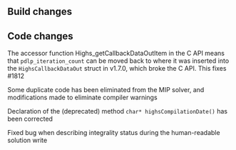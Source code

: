 ## Build changes

## Code changes

The accessor function Highs_getCallbackDataOutItem in the C API means
that `pdlp_iteration_count` can be moved back to where it was inserted
into the `HighsCallbackDataOut` struct in v1.7.0, which broke the C
API. This fixes #1812

Some duplicate code has been eliminated from the MIP solver, and
modifications made to eliminate compiler warnings

Declaration of the (deprecated) method `char* highsCompilationDate()`
has been corrected

Fixed bug when describing integrality status during the human-readable solution write

